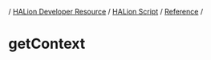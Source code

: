 / [HALion Developer Resource](../..//HALion-Developer-Resource.md) / [HALion Script](./HALion-Script.md) / [Reference](./Reference.md) /

# getContext
